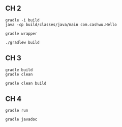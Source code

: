 
## CH 2

```shell
gradle -i build
java -cp build/classes/java/main com.cashwu.Hello 
```

```shell
gradle wrapper

./gradlew build
```

## CH 3

```shell
gradle build
gradle clean

gradle clean build
```

## CH 4

```shell
gradle run
```


```shell
gradle javadoc
```